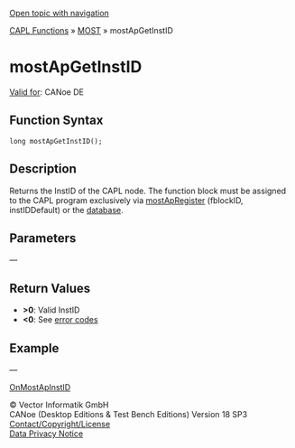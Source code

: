 [Open topic with navigation](../../../../../CANoeDEFamily.htm#Topics/CAPLFunctions/MOST/Functions/CAPLfunctionMOSTApGetInstID.md)

[CAPL Functions](../../CAPLfunctions.md) » [MOST](../CAPLfunctionsMOSTOverview.md) » mostApGetInstID

# mostApGetInstID

[Valid for](../../../Shared/FeatureAvailability.md): CANoe DE

## Function Syntax

```plaintext
long mostApGetInstID();
```

## Description

Returns the InstID of the CAPL node. The function block must be assigned to the CAPL program exclusively via [mostApRegister](CAPLfunctionMOSTApRegister.md) (fblockID, instIDDefault) or the [database](../../../CANoeCANalyzer/MOST/MOSTSimulationDatabase.md).

## Parameters

—

## Return Values

- **>0**: Valid InstID
- **<0**: See [error codes](../CAPLfunctionsMOSTErrorCodes.md)

## Example

—

[OnMostApInstID](../EventProcedures/CAPLfunctionOnMOSTApInstID.md)

© Vector Informatik GmbH  
CANoe (Desktop Editions & Test Bench Editions) Version 18 SP3  
[Contact/Copyright/License](../../../Shared/ContactCopyrightLicense.md)  
[Data Privacy Notice](https://www.vector.com/int/en/company/get-info/privacy-policy/)
